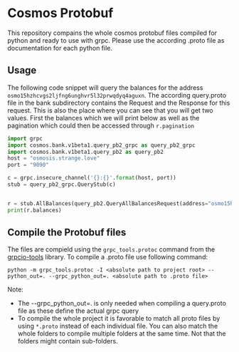 # Cosmos Protobuf
This repository compains the whole cosmos protobuf files compiled for python and ready to use with grpc. Please use the according .proto file as documentation for each python file.

## Usage

The following code snippet will query the balances for the address ``osmo15hzhcvgs2ljfng6unghvr5l32prwqdyq4aguxn``. The according query.proto file in the bank subdirectory contains the Request and the Response for this request. This is also the place where you can see that you will get two values. First the balances which we will print below as well as the pagination which could then be accessed through ``r.pagination`` 
```python
import grpc
import cosmos.bank.v1beta1.query_pb2_grpc as query_pb2_grpc
import cosmos.bank.v1beta1.query_pb2 as query_pb2
host = "osmosis.strange.love"
port = "9090"

c = grpc.insecure_channel('{}:{}'.format(host, port))
stub = query_pb2_grpc.QueryStub(c)


r = stub.AllBalances(query_pb2.QueryAllBalancesRequest(address="osmo15hzhcvgs2ljfng6unghvr5l32prwqdyq4aguxn"))
print(r.balances)

```

## Compile the Protobuf files

The files are compield using the ``grpc_tools.protoc`` command from the [grpcio-tools](https://pypi.org/project/grpcio-tools/) library.
To compile a .proto file use following command:
```
python -m grpc_tools.protoc -I <absolute path to project root> --python_out=. --grpc_python_out=. <absolute path to .proto file>
```
Note:
* The --grpc_python_out=. is only needed when compiling a query.proto file as these define the actual grpc query
* To compile the whole project it is favorable to match all proto files by using `*.proto` instead of each individual file. You can also match the whole folders to compile multiple folders at the same time. Not that the folders might contain sub-folders.